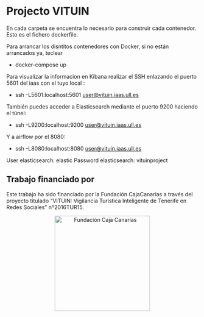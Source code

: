 # Projecto VITUIN

En cada carpeta se encuentra lo necesario para construir cada contenedor. 
Esto es el fichero dockerfile.

Para arrancar los disntitos contenedores con Docker, si no están arrancados ya, teclear

- docker-compose up

Para visualizar la informacion en Kibana realizar el SSH enlazando el puerto 5601 del iaas
con el tuyo local :

- ssh -L5601:localhost:5601 user@vituin.iaas.ull.es

También puedes acceder a Elasticsearch mediante el puerto 9200 haciendo el túnel:

- ssh -L9200:localhost:9200 user@vituin.iaas.ull.es

Y a airflow por el 8080:

- ssh -L8080:localhost:8080 user@vituin.iaas.ull.es

User elasticsearch: elastic
Password elasticsearch: vituinproject

## Trabajo financiado por

Este trabajo ha sido financiado por la Fundación CajaCanarias a través del proyecto titulado “VITUIN: Vigilancia Turística Inteligente de Tenerife en Redes Sociales” nº2016TUR15.

<p align="center">
<img src="https://www.vectorlogo.es/wp-content/uploads/2015/02/logo-vector-fundacion-caja-canarias.jpg" alt="Fundación Caja Canarias" width="250">
</p>
